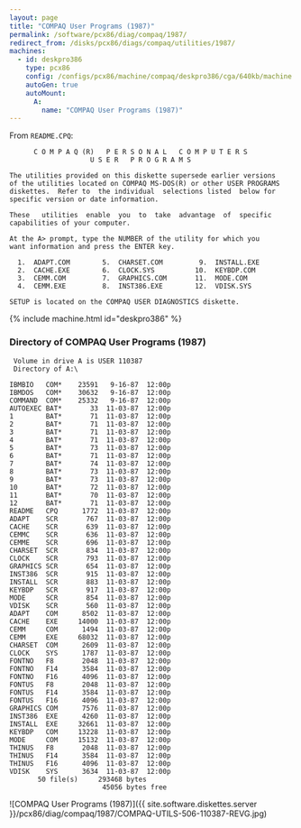 ```yaml
---
layout: page
title: "COMPAQ User Programs (1987)"
permalink: /software/pcx86/diag/compaq/1987/
redirect_from: /disks/pcx86/diags/compaq/utilities/1987/
machines:
  - id: deskpro386
    type: pcx86
    config: /configs/pcx86/machine/compaq/deskpro386/cga/640kb/machine.xml
    autoGen: true
    autoMount:
      A:
        name: "COMPAQ User Programs (1987)"
---
```


From `README.CPQ`:

          C O M P A Q (R)   P E R S O N A L   C O M P U T E R S
                        U S E R   P R O G R A M S

    The utilities provided on this diskette supersede earlier versions
    of the utilities located on COMPAQ MS-DOS(R) or other USER PROGRAMS
    diskettes.  Refer to  the individual  selections listed  below for
    specific version or date information.
    
    These   utilities  enable  you  to  take  advantage  of  specific
    capabilities of your computer.
    
    At the A> prompt, type the NUMBER of the utility for which you
    want information and press the ENTER key.
    
      1.  ADAPT.COM        5.  CHARSET.COM         9.  INSTALL.EXE
      2.  CACHE.EXE        6.  CLOCK.SYS          10.  KEYBDP.COM
      3.  CEMM.COM         7.  GRAPHICS.COM       11.  MODE.COM
      4.  CEMM.EXE         8.  INST386.EXE        12.  VDISK.SYS
    
    SETUP is located on the COMPAQ USER DIAGNOSTICS diskette.

{% include machine.html id="deskpro386" %}

### Directory of COMPAQ User Programs (1987)

     Volume in drive A is USER 110387
     Directory of A:\

    IBMBIO   COM*    23591   9-16-87  12:00p
    IBMDOS   COM*    30632   9-16-87  12:00p
    COMMAND  COM*    25332   9-16-87  12:00p
    AUTOEXEC BAT*       33  11-03-87  12:00p
    1        BAT*       71  11-03-87  12:00p
    2        BAT*       71  11-03-87  12:00p
    3        BAT*       71  11-03-87  12:00p
    4        BAT*       71  11-03-87  12:00p
    5        BAT*       73  11-03-87  12:00p
    6        BAT*       71  11-03-87  12:00p
    7        BAT*       74  11-03-87  12:00p
    8        BAT*       73  11-03-87  12:00p
    9        BAT*       73  11-03-87  12:00p
    10       BAT*       72  11-03-87  12:00p
    11       BAT*       70  11-03-87  12:00p
    12       BAT*       71  11-03-87  12:00p
    README   CPQ      1772  11-03-87  12:00p
    ADAPT    SCR       767  11-03-87  12:00p
    CACHE    SCR       639  11-03-87  12:00p
    CEMMC    SCR       636  11-03-87  12:00p
    CEMME    SCR       696  11-03-87  12:00p
    CHARSET  SCR       834  11-03-87  12:00p
    CLOCK    SCR       793  11-03-87  12:00p
    GRAPHICS SCR       654  11-03-87  12:00p
    INST386  SCR       915  11-03-87  12:00p
    INSTALL  SCR       883  11-03-87  12:00p
    KEYBDP   SCR       917  11-03-87  12:00p
    MODE     SCR       854  11-03-87  12:00p
    VDISK    SCR       560  11-03-87  12:00p
    ADAPT    COM      8502  11-03-87  12:00p
    CACHE    EXE     14000  11-03-87  12:00p
    CEMM     COM      1494  11-03-87  12:00p
    CEMM     EXE     68032  11-03-87  12:00p
    CHARSET  COM      2609  11-03-87  12:00p
    CLOCK    SYS      1787  11-03-87  12:00p
    FONTNO   F8       2048  11-03-87  12:00p
    FONTNO   F14      3584  11-03-87  12:00p
    FONTNO   F16      4096  11-03-87  12:00p
    FONTUS   F8       2048  11-03-87  12:00p
    FONTUS   F14      3584  11-03-87  12:00p
    FONTUS   F16      4096  11-03-87  12:00p
    GRAPHICS COM      7576  11-03-87  12:00p
    INST386  EXE      4260  11-03-87  12:00p
    INSTALL  EXE     32661  11-03-87  12:00p
    KEYBDP   COM     13228  11-03-87  12:00p
    MODE     COM     15132  11-03-87  12:00p
    THINUS   F8       2048  11-03-87  12:00p
    THINUS   F14      3584  11-03-87  12:00p
    THINUS   F16      4096  11-03-87  12:00p
    VDISK    SYS      3634  11-03-87  12:00p
           50 file(s)     293468 bytes
                           45056 bytes free

![COMPAQ User Programs (1987)]({{ site.software.diskettes.server }}/pcx86/diag/compaq/1987/COMPAQ-UTILS-506-110387-REVG.jpg)

